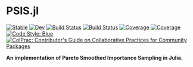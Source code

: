 # PSIS.jl

[![Stable](https://img.shields.io/badge/docs-stable-blue.svg)](https://ParadaCarleton.github.io/JuLOOa.jl/stable)
[![Dev](https://img.shields.io/badge/docs-dev-blue.svg)](https://ParadaCarleton.github.io/JuLOOa.jl/dev)
[![Build Status](https://github.com/ParadaCarleton/JuLOOa.jl/workflows/CI/badge.svg)](https://github.com/ParadaCarleton/JuLOOa.jl/actions)
[![Build Status](https://travis-ci.com/ParadaCarleton/JuLOOa.jl.svg?branch=master)](https://travis-ci.com/ParadaCarleton/JuLOOa.jl)
[![Coverage](https://codecov.io/gh/ParadaCarleton/JuLOOa.jl/branch/master/graph/badge.svg)](https://codecov.io/gh/ParadaCarleton/JuLOOa.jl)
[![Coverage](https://coveralls.io/repos/github/ParadaCarleton/JuLOOa.jl/badge.svg?branch=master)](https://coveralls.io/github/ParadaCarleton/JuLOOa.jl?branch=master)
[![Code Style: Blue](https://img.shields.io/badge/code%20style-blue-4495d1.svg)](https://github.com/invenia/BlueStyle)
[![ColPrac: Contributor's Guide on Collaborative Practices for Community Packages](https://img.shields.io/badge/ColPrac-Contributor's%20Guide-blueviolet)](https://github.com/SciML/ColPrac)


**An implementation of Pareto Smoothed Importance Sampling in Julia.**

